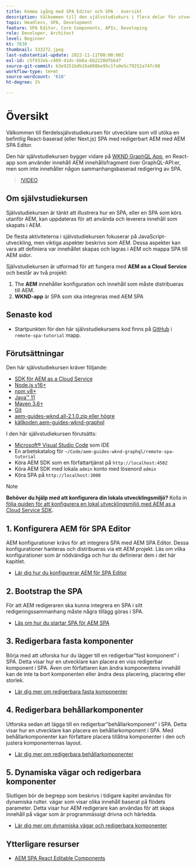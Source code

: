 ```yaml
---
title: Komma igång med SPA Editor och SPA - översikt
description: Välkommen till den självstudiekurs i flera delar för utvecklare som vill utöka en befintlig SPA med redigerbart AEM med AEM SPA Editor.
topic: Headless, SPA, Development
feature: SPA Editor, Core Components, APIs, Developing
role: Developer, Architect
level: Beginner
kt: 7630
thumbnail: 333272.jpeg
last-substantial-update: 2022-11-11T00:00:00Z
exl-id: c5f933eb-c409-41dc-bb6a-6b2220dfbb47
source-git-commit: b3e9251bdb18a008be95c1fa9e5c79252a74fc98
workflow-type: tm+mt
source-wordcount: '618'
ht-degree: 1%

---
```


# Översikt

Välkommen till flerdelssjälvstudiekursen för utvecklare som vill utöka en befintlig React-baserad (eller Next.js) SPA med redigerbart AEM med AEM SPA Editor.

Den här självstudiekursen bygger vidare på [WKND GraphQL App](https://experienceleague.adobe.com/docs/experience-manager-learn/getting-started-with-aem-headless/graphql/overview.html), en React-app som använder innehåll AEM innehållsfragment över GraphQL-API:er, men som inte innehåller någon sammanhangsbaserad redigering av SPA.

>[!VIDEO](https://video.tv.adobe.com/v/333272?quality=12&learn=on)

## Om självstudiekursen

Självstudiekursen är tänkt att illustrera hur en SPA, eller en SPA som körs utanför AEM, kan uppdateras för att använda och leverera innehåll som skapats i AEM.

De flesta aktiviteterna i självstudiekursen fokuserar på JavaScript-utveckling, men viktiga aspekter beskrivs som AEM. Dessa aspekter kan vara att definiera var innehållet skapas och lagras i AEM och mappa SPA till AEM sidor.

Självstudiekursen är utformad för att fungera med **AEM as a Cloud Service** och består av två projekt:

1. The __AEM__ innehåller konfiguration och innehåll som måste distribueras till AEM.
1. __WKND-app__ är SPA som ska integreras med AEM SPA

## Senaste kod

+ Startpunkten för den här självstudiekursens kod finns på [GitHub](https://github.com/adobe/aem-guides-wknd-graphql/tree/main/remote-spa) i `remote-spa-tutorial` mapp.

## Förutsättningar

Den här självstudiekursen kräver följande:

+ [SDK för AEM as a Cloud Service](https://experienceleague.adobe.com/docs/experience-manager-learn/cloud-service/local-development-environment-set-up/aem-runtime.html?lang=en)
+ [Node.js v16+](https://nodejs.org/en/)
+ [npm v8+](https://www.npmjs.com/)
+ [Java™ 11](https://downloads.experiencecloud.adobe.com/content/software-distribution/en/general.html)
+ [Maven 3.6+](https://maven.apache.org/)
+ [Git](https://git-scm.com/downloads)
+ [aem-guides-wknd.all-2.1.0.zip eller högre](https://github.com/adobe/aem-guides-wknd/releases)
+ [källkoden aem-guides-wknd-graphql](https://github.com/adobe/aem-guides-wknd-graphql/tree/main)

I den här självstudiekursen förutsätts:

+ [Microsoft® Visual Studio Code](https://visualstudio.microsoft.com/) som IDE
+ En arbetskatalog för `~/Code/aem-guides-wknd-graphql/remote-spa-tutorial`
+ Köra AEM SDK som en författartjänst på `http://localhost:4502`
+ Köra AEM SDK med lokala `admin` konto med lösenord `admin`
+ Köra SPA på `http://localhost:3000`

>[!NOTE]
>
> **Behöver du hjälp med att konfigurera din lokala utvecklingsmiljö?** Kolla in [följa guiden för att konfigurera en lokal utvecklingsmiljö med AEM as a Cloud Service SDK](https://experienceleague.adobe.com/docs/experience-manager-learn/cloud-service/local-development-environment-set-up/overview.html).

## 1. Konfigurera AEM för SPA Editor

AEM konfigurationer krävs för att integrera SPA med AEM SPA Editor. Dessa konfigurationer hanteras och distribueras via ett AEM projekt. Läs om vilka konfigurationer som är nödvändiga och hur du definierar dem i det här kapitlet.

+ [Lär dig hur du konfigurerar AEM för SPA Editor](./aem-configure.md)

## 2. Bootstrap the SPA

För att AEM redigeraren ska kunna integrera en SPA i sitt redigeringssammanhang måste några tillägg göras i SPA.

+ [Läs om hur du startar SPA för AEM SPA](./spa-bootstrap.md)

## 3. Redigerbara fasta komponenter

Börja med att utforska hur du lägger till en redigerbar&quot;fast komponent&quot; i SPA. Detta visar hur en utvecklare kan placera en viss redigerbar komponent i SPA. Även om författaren kan ändra komponentens innehåll kan de inte ta bort komponenten eller ändra dess placering, placering eller storlek.

+ [Lär dig mer om redigerbara fasta komponenter](./spa-fixed-component.md)

## 4. Redigerbara behållarkomponenter

Utforska sedan att lägga till en redigerbar&quot;behållarkomponent&quot; i SPA. Detta visar hur en utvecklare kan placera en behållarkomponent i SPA. Med behållarkomponenter kan författare placera tillåtna komponenter i den och justera komponenternas layout.

+ [Lär dig mer om redigerbara behållarkomponenter](./spa-container-component.md)

## 5. Dynamiska vägar och redigerbara komponenter

Slutligen bör de begrepp som beskrivs i tidigare kapitel användas för dynamiska rutter. vägar som visar olika innehåll baserat på flödets parameter. Detta visar hur AEM redigerare kan användas för att skapa innehåll på vägar som är programmässigt drivna och härledda.

+ [Lär dig mer om dynamiska vägar och redigerbara komponenter](./spa-dynamic-routes.md)

## Ytterligare resurser

+ [AEM SPA React Editable Components](https://www.npmjs.com/package/@adobe/aem-react-editable-components)